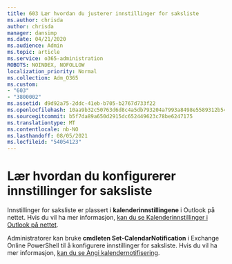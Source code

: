 ```yaml
---
title: 603 Lær hvordan du justerer innstillinger for saksliste
ms.author: chrisda
author: chrisda
manager: dansimp
ms.date: 04/21/2020
ms.audience: Admin
ms.topic: article
ms.service: o365-administration
ROBOTS: NOINDEX, NOFOLLOW
localization_priority: Normal
ms.collection: Adm_O365
ms.custom:
- "603"
- "3800002"
ms.assetid: d9d92a75-2ddc-41eb-b705-b2767d733f22
ms.openlocfilehash: 10aa9b32c50763d6d8c4a5db793204a7993a8498e5589312b54e2d02a14d7dcd
ms.sourcegitcommit: b5f7da89a650d2915dc652449623c78be6247175
ms.translationtype: MT
ms.contentlocale: nb-NO
ms.lasthandoff: 08/05/2021
ms.locfileid: "54054123"
---
```

# <a name="learn-how-to-configure-agenda-settings"></a>Lær hvordan du konfigurerer innstillinger for saksliste

Innstillinger for saksliste er plassert i **kalenderinnstillingene** i Outlook på nettet. Hvis du vil ha mer informasjon, [kan du se Kalenderinnstillinger i Outlook på nettet](https://support.office.com/article/12cba5a4-4f95-4d00-bfc3-b694aa67ac8f).

Administratorer kan bruke **cmdleten Set-CalendarNotification** i Exchange Online PowerShell til å konfigurere innstillinger for saksliste. Hvis du vil ha mer informasjon, [kan du se Angi kalendernotifisering](https://technet.microsoft.com/library/dd351284).
